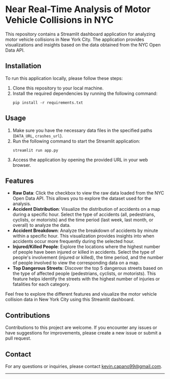 # Near Real-Time Analysis of Motor Vehicle Collisions in NYC

This repository contains a Streamlit dashboard application for analyzing motor vehicle collisions in New York City. The application provides visualizations and insights based on the data obtained from the NYC Open Data API.

## Installation

To run this application locally, please follow these steps:

1. Clone this repository to your local machine.
2. Install the required dependencies by running the following command:
   ```
   pip install -r requirements.txt
   ```

## Usage

1. Make sure you have the necessary data files in the specified paths (`DATA_URL`, `crashes_url`).
2. Run the following command to start the Streamlit application:
   ```
   streamlit run app.py
   ```
3. Access the application by opening the provided URL in your web browser.

## Features

- **Raw Data**: Click the checkbox to view the raw data loaded from the NYC Open Data API. This allows you to explore the dataset used for the analysis.
- **Accident Distribution**: Visualize the distribution of accidents on a map during a specific hour. Select the type of accidents (all, pedestrians, cyclists, or motorists) and the time period (last week, last month, or overall) to analyze the data.
- **Accident Breakdown**: Analyze the breakdown of accidents by minute within a specific hour. This visualization provides insights into when accidents occur more frequently during the selected hour.
- **Injured/Killed People**: Explore the locations where the highest number of people have been injured or killed in accidents. Select the type of people's involvement (injured or killed), the time period, and the number of people involved to view the corresponding data on a map.
- **Top Dangerous Streets**: Discover the top 5 dangerous streets based on the type of affected people (pedestrians, cyclists, or motorists). This feature helps identify the streets with the highest number of injuries or fatalities for each category.

Feel free to explore the different features and visualize the motor vehicle collision data in New York City using this Streamlit dashboard.


## Contributions

Contributions to this project are welcome. If you encounter any issues or have suggestions for improvements, please create a new issue or submit a pull request.

## Contact

For any questions or inquiries, please contact [kevin.capano99@gmail.com](mailto:your-email@gmail.com).

---
